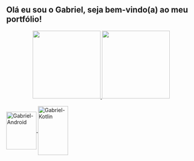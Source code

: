 ## Olá eu sou o Gabriel, seja bem-vindo(a) ao meu portfólio!
<div align="center">
  <a href="https://github.com/Gabriel-LSantos">
  <img height="180em" src="https://github-readme-stats.vercel.app/api?username=Gabriel-LSantos&show_icons=true&theme=dracula&include_all_commits=true&count_private=true"/>
  <img height="180em" src="https://github-readme-stats.vercel.app/api/top-langs/?username=Gabriel-LSantos&layout=compact&langs_count=7&theme=dark"/>
</div>

  <div style="display: inline_block"><br>
  <img align="center" alt="Gabriel-Android" height="100" width="80" src="https://cdn.jsdelivr.net/gh/devicons/devicon/icons/androidstudio/androidstudio-original.svg">
 <img align="center" alt="Gabriel-Kotlin" height="130" width="80" src="https://cdn.jsdelivr.net/gh/devicons/devicon/icons/kotlin/kotlin-plain-wordmark.svg">



 </div>

